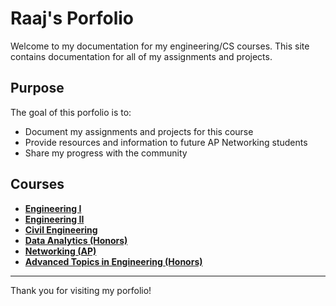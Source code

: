 # Raaj's Porfolio

Welcome to my documentation for my engineering/CS courses. 
This site contains documentation for all of my assignments and projects. 

## Purpose
The goal of this porfolio is to:

- Document my assignments and projects for this course
- Provide resources and information to future AP Networking students
- Share my progress with the community

## Courses
- **[Engineering I](courses/engineering_1/index.md)**
- **[Engineering II](courses/engineering_2/index.md)**
- **[Civil Engineering](courses/civil_engineering/index.md)**
- **[Data Analytics (Honors)](courses/data_analytics/index.md)**
- **[Networking (AP)](courses/ap_networking/index.md)**
- **[Advanced Topics in Engineering (Honors)](courses/senior_engineering/index.md)**

---

Thank you for visiting my porfolio!